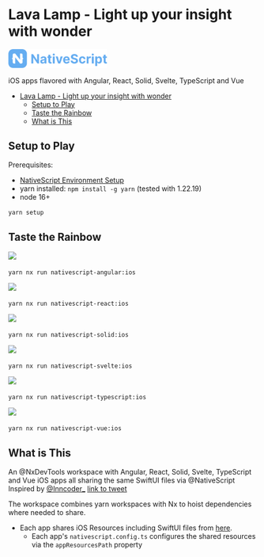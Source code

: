# Lava Lamp - Light up your insight with wonder

<img src="https://raw.githubusercontent.com/NativeScript/artwork/main/logo/export/NativeScript_Logo_Wide_White_Blue_Rounded_Blue.png" width="200"/> 

iOS apps flavored with Angular, React, Solid, Svelte, TypeScript and Vue

- [Lava Lamp - Light up your insight with wonder](#lava-lamp---light-up-your-insight-with-wonder)
  - [Setup to Play](#setup-to-play)
  - [Taste the Rainbow](#taste-the-rainbow)
  - [What is This](#what-is-this)

## Setup to Play

Prerequisites:
- [NativeScript Environment Setup](https://docs.nativescript.org/environment-setup.html)
- yarn installed: `npm install -g yarn` (tested with 1.22.19)
- node 16+

```
yarn setup
```

## Taste the Rainbow

<img src="https://upload.wikimedia.org/wikipedia/commons/thumb/c/cf/Angular_full_color_logo.svg/2048px-Angular_full_color_logo.svg.png" width="60"/>

```
yarn nx run nativescript-angular:ios
```

<img src="https://upload.wikimedia.org/wikipedia/commons/thumb/a/a7/React-icon.svg/1024px-React-icon.svg.png?20220125121207" width="60"/>

```
yarn nx run nativescript-react:ios
```

<img src="https://www.solidjs.com/img/logo/without-wordmark/logo.png" width="60"/>

```
yarn nx run nativescript-solid:ios
```

<img src="https://upload.wikimedia.org/wikipedia/commons/thumb/1/1b/Svelte_Logo.svg/996px-Svelte_Logo.svg.png?20191219133350" width="60"/>

```
yarn nx run nativescript-svelte:ios
```

<img src="https://upload.wikimedia.org/wikipedia/commons/thumb/4/4c/Typescript_logo_2020.svg/1024px-Typescript_logo_2020.svg.png?20221110153201" width="60"/>

```
yarn nx run nativescript-typescript:ios
```

<img src="https://upload.wikimedia.org/wikipedia/commons/thumb/9/95/Vue.js_Logo_2.svg/1024px-Vue.js_Logo_2.svg.png?20170919082558" width="60"/>

```
yarn nx run nativescript-vue:ios
```

## What is This

An @NxDevTools workspace with Angular, React, Solid, Svelte, TypeScript and Vue iOS apps all sharing the same SwiftUI files via @NativeScript
Inspired by [@Inncoder_](https://twitter.com/Inncoder_)
[link to tweet]()

The workspace combines yarn workspaces with Nx to hoist dependencies where needed to share.

- Each app shares iOS Resources including SwiftUI files from [here](tools/App_Resources/iOS/src).
  - Each app's `nativescript.config.ts` configures the shared resources via the `appResourcesPath` property

